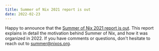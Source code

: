 ```yaml
---
title: Summer of Nix 2021 report is out
date: 2022-02-23
---
```


Happy to announce that the [Summer of Nix 2021 report is
out](https://summer.nixos.org/assets/report-2021.pdf). This report explains in detail the motivation
behind Summer of Nix, and how it was organized in 2022. If you have comments or
questions, don't hesitate to reach out to summer@nixos.org.
